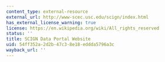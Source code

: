 ```yaml
---
content_type: external-resource
external_url: http://www-scec.usc.edu/scign/index.html
has_external_license_warning: true
license: https://en.wikipedia.org/wiki/All_rights_reserved
status: ''
title: SCIGN Data Portal Website
uid: 54ff352a-2d2b-47c3-8e18-eddda5796a3c
wayback_url: ''
---
```

